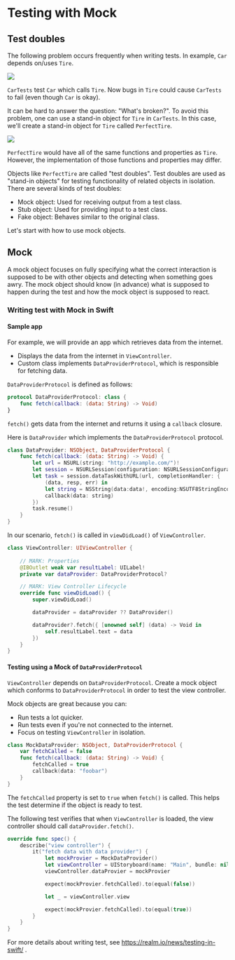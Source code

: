 # Testing with Mock

## Test doubles

The following problem occurs frequently when writing tests. In example, `Car` depends on/uses `Tire`.

![](https://github.com/Quick/Assets/blob/master/Screenshots/TestUsingMock_BusesA.png)

`CarTests` test `Car` which calls `Tire`. Now bugs in `Tire` could cause `CarTests` to fail (even though `Car` is okay).

It can be hard to answer the question: "What's broken?". To avoid this problem, one can use a stand-in object for `Tire` in `CarTests`. In this case, we'll create a stand-in object for `Tire` called `PerfectTire`.

![](https://github.com/Quick/Assets/blob/master/Screenshots/TestUsingMock_BusesAmock.png)

`PerfectTire` would have all of the same functions and properties as `Tire`. However, the implementation of those functions and properties may differ.

Objects like `PerfectTire` are called "test doubles". Test doubles are used as "stand-in objects" for testing functionality of related objects in isolation. There are several kinds of test doubles:

- Mock object: Used for receiving output from a test class.
- Stub object: Used for providing input to a test class.
- Fake object: Behaves similar to the original class.

Let's start with how to use mock objects.

## Mock

A mock object focuses on fully specifying what the correct interaction is supposed to be with other objects and detecting when something goes awry. The mock object should know (in advance) what is supposed to happen during the test and how the mock object is supposed to react.

### Writing test with Mock in Swift

#### Sample app

For example, we will provide an app which retrieves data from the internet.

* Displays the data from the internet in `ViewController`.
* Custom class implements `DataProviderProtocol`, which is responsible for fetching data.

`DataProviderProtocol` is defined as follows:

```swift
protocol DataProviderProtocol: class {
    func fetch(callback: (data: String) -> Void)
}
```

`fetch()` gets data from the internet and returns it using a `callback` closure.

Here is `DataProvider` which implements the `DataProviderProtocol` protocol.

```swift
class DataProvider: NSObject, DataProviderProtocol {
    func fetch(callback: (data: String) -> Void) {
        let url = NSURL(string: "http://example.com/")!
        let session = NSURLSession(configuration: NSURLSessionConfiguration.defaultSessionConfiguration())
        let task = session.dataTaskWithURL(url, completionHandler: {
            (data, resp, err) in
            let string = NSString(data:data!, encoding:NSUTF8StringEncoding) as! String
            callback(data: string)
        })
        task.resume()
    }
}
```

In our scenario, `fetch()` is called in `viewDidLoad()` of `ViewController`.

```swift
class ViewController: UIViewController {
    
    // MARK: Properties
    @IBOutlet weak var resultLabel: UILabel!
    private var dataProvider: DataProviderProtocol?

    // MARK: View Controller Lifecycle
    override func viewDidLoad() {
        super.viewDidLoad()

        dataProvider = dataProvider ?? DataProvider()

        dataProvider?.fetch({ [unowned self] (data) -> Void in
            self.resultLabel.text = data
        })
    }
}
```

#### Testing using a Mock of `DataProviderProtocol`

`ViewController` depends on `DataProviderProtocol`. Create a mock object which conforms to `DataProviderProtocol` in order to test the view controller.

Mock objects are great because you can:

- Run tests a lot quicker.
- Run tests even if you're not connected to the internet.
- Focus on testing `ViewController` in isolation.

```swift
class MockDataProvider: NSObject, DataProviderProtocol {
    var fetchCalled = false
    func fetch(callback: (data: String) -> Void) {
        fetchCalled = true
        callback(data: "foobar")
    }
}
```

The `fetchCalled` property is set to `true` when `fetch()` is called. This helps the test determine if the object is ready to test.

The following test verifies that when `ViewController` is loaded, the view controller should call `dataProvider.fetch()`.

```swift
override func spec() {
    describe("view controller") {
        it("fetch data with data provider") {
            let mockProvier = MockDataProvider()
            let viewController = UIStoryboard(name: "Main", bundle: nil).instantiateViewControllerWithIdentifier("ViewController") as! ViewController
            viewController.dataProvier = mockProvier

            expect(mockProvier.fetchCalled).to(equal(false))

            let _ = viewController.view

            expect(mockProvier.fetchCalled).to(equal(true))
        }
    }
}
```

For more details about writing test, see https://realm.io/news/testing-in-swift/ .
